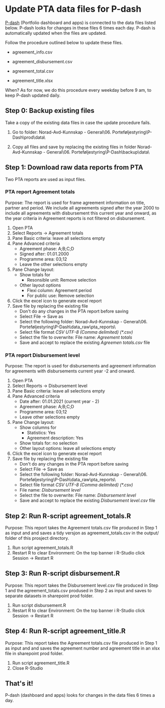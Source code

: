 # Update PTA data files for P-dash

[P-dash](https://teams.microsoft.com/l/channel/19%3aLKJoSQmxd38wdsg8wxcE-Er4yZAohLQbMnpyCITY5EM1%40thread.tacv2/Generelt?groupId=e07641f9-014c-4a89-b46f-fc3572a6be38&tenantId=bb0f0b4e-4525-4e4b-ba50-1e7775a8fd2e) (Portfolio dashboard and apps) is connected to the data files listed below. P-dash looks for changes in these files 6 times each day. P-dash is automatically updated when the files are updated.

Follow the procedure outlined below to update these files.

-   agreement_info.csv

-   agreement_disbursement.csv

-   agreement_total.csv

-   agreement_title.xlsx

When? As for now, we do this procedure every weekday before 9 am, to keep P-dash updated daily.

## Step 0: Backup existing files

Take a copy of the existing data files in case the update procedure fails.

1.  Go to folder: Norad-Avd-Kunnskap - General\\06. Porteføljestyring\\P-Dash\\prod\\data\\

2.  Copy all files and save by replacing the existing files in folder Norad-Avd-Kunnskap - General\\06. Porteføljestyring\\P-Dash\\backup\\data\\

## Step 1: Download raw data reports from PTA

Two PTA reports are used as input files.

### PTA report Agreement totals

Purpose: The report is used for frame agreement information on title, partner and period. We include all agreements signed after the year 2000 to include all agreements with disbursement this current year and onward, as the year criteria in Agreement reports is not filtered on disbursement.

1.  Open PTA
2.  Select Reports -\> Agreement totals
3.  Pane Basic criteria: leave all selections empty
4.  Pane Advanced criteria
    -   Agreement phase: A;B;C;D
    -   Signed after: 01.01.2000
    -   Programme area: 03;12
    -   Leave the other selections empty
5.  Pane Change layout:
    -   Show totals for
        -   Resonsible unit: Remove selection
    -   Other layout options
        -   Flexi column: Agreement period
        -   For public use: Remove selection
6.  Click the excel icon to generate excel report
7.  Save file by replacing the existing file
    -   Don't do any changes in the PTA report before saving
    -   Select File -\> Save as
    -   Select the following folder: Norad-Avd-Kunnskap - General\\06. Porteføljestyring\\P-Dash\\data_raw\\pta_reports\\
    -   Select file format *CSV UTF-8 (Comma delimited) (\*.csv)*
    -   Select the file to overwrite: File name: *Agreement totals*
    -   Save and accept to replace the existing *Agreemen totals.csv* file

### PTA report Disbursement level

Purpose: The report is used for disbursements and agreement information for agreements with disbursements current year -2 and onward.

1.  Open PTA
2.  Select Reports -\> Disbursement level
3.  Pane Basic criteria: leave all selections empty
4.  Pane Advanced criteria
    -   Date after: 01.01.2021 (current year - 2)
    -   Agreement phase: A;B;C;D
    -   Programme area: 03;12
    -   Leave other selections empty
5.  Pane Change layout:
    -   Show columns for
        -   Statistics: Yes
        -   Agreement description: Yes
    -   Show totals for: no selection
    -   Other layout options: leave all selections empty
6.  Click the excel icon to generate excel report
7.  Save file by replacing the existing file
    -   Don't do any changes in the PTA report before saving
    -   Select File -\> Save as
    -   Select the following folder: Norad-Avd-Kunnskap - General\\06. Porteføljestyring\\P-Dash\\data_raw\\pta_reports\\
    -   Select file format *CSV UTF-8 (Comma delimited) (\*.csv)*
    -   File name: *Disbursement level*
    -   Select the file to overwrite: File name: *Disbursement level*
    -   Save and accept to replace the existing *Disbursement level.csv* file

## Step 2: Run R-script agreement_totals.R

Purpose: This report takes the Agreement totals.csv file produced in Step 1 as input and and saves a tidy versjon as agreement_totals.csv in the output/ folder of this prosject directory.

1.  Run script agreement_totals.R
2.  Restart R to clear Environment: On the top banner i R-Studio click Session -\> Restart R

## Step 3: Run R-script disbursement.R

Purpose: This report takes the Disbursement level.csv file produced in Step 1 and the agreement_totals.csv prodused in Step 2 as input and saves to separate datasets in sharepoint prod folder.

1.  Run script disbursement.R
2.  Restart R to clear Environment: On the top banner i R-Studio click Session -\> Restart R

## Step 4: Run R-script agreement_title.R

Purpose: This report takes the Agreement totals.csv file produced in Step 1 as input and and saves the agreement number and agreement title in an xlsx file in sharepoint prod folder.

1.  Run script agreement_title.R
2.  Close R-Studio

## That's it!

P-dash (dashboard and apps) looks for changes in the data files 6 times a day.
